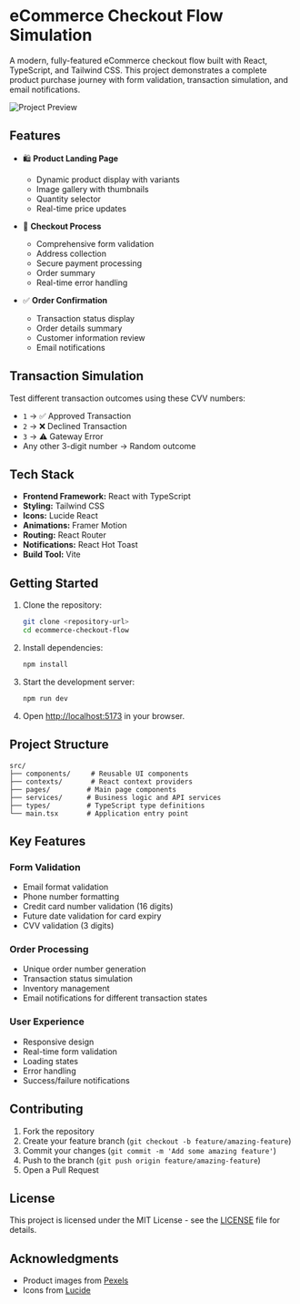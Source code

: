 # eCommerce Checkout Flow Simulation

A modern, fully-featured eCommerce checkout flow built with React, TypeScript, and Tailwind CSS. This project demonstrates a complete product purchase journey with form validation, transaction simulation, and email notifications.

![Project Preview](https://images.pexels.com/photos/19090/pexels-photo.jpg?auto=compress&cs=tinysrgb&w=1260&h=750&dpr=1)

## Features

- 🛍️ **Product Landing Page**
  - Dynamic product display with variants
  - Image gallery with thumbnails
  - Quantity selector
  - Real-time price updates

- 🛒 **Checkout Process**
  - Comprehensive form validation
  - Address collection
  - Secure payment processing
  - Order summary
  - Real-time error handling

- ✅ **Order Confirmation**
  - Transaction status display
  - Order details summary
  - Customer information review
  - Email notifications

## Transaction Simulation

Test different transaction outcomes using these CVV numbers:
- `1` → ✅ Approved Transaction
- `2` → ❌ Declined Transaction
- `3` → ⚠️ Gateway Error
- Any other 3-digit number → Random outcome

## Tech Stack

- **Frontend Framework:** React with TypeScript
- **Styling:** Tailwind CSS
- **Icons:** Lucide React
- **Animations:** Framer Motion
- **Routing:** React Router
- **Notifications:** React Hot Toast
- **Build Tool:** Vite

## Getting Started

1. Clone the repository:
   ```bash
   git clone <repository-url>
   cd ecommerce-checkout-flow
   ```

2. Install dependencies:
   ```bash
   npm install
   ```

3. Start the development server:
   ```bash
   npm run dev
   ```

4. Open [http://localhost:5173](http://localhost:5173) in your browser.

## Project Structure

```
src/
├── components/     # Reusable UI components
├── contexts/       # React context providers
├── pages/         # Main page components
├── services/      # Business logic and API services
├── types/         # TypeScript type definitions
└── main.tsx       # Application entry point
```

## Key Features

### Form Validation
- Email format validation
- Phone number formatting
- Credit card number validation (16 digits)
- Future date validation for card expiry
- CVV validation (3 digits)

### Order Processing
- Unique order number generation
- Transaction status simulation
- Inventory management
- Email notifications for different transaction states

### User Experience
- Responsive design
- Real-time form validation
- Loading states
- Error handling
- Success/failure notifications

## Contributing

1. Fork the repository
2. Create your feature branch (`git checkout -b feature/amazing-feature`)
3. Commit your changes (`git commit -m 'Add some amazing feature'`)
4. Push to the branch (`git push origin feature/amazing-feature`)
5. Open a Pull Request

## License

This project is licensed under the MIT License - see the [LICENSE](LICENSE) file for details.

## Acknowledgments

- Product images from [Pexels](https://www.pexels.com)
- Icons from [Lucide](https://lucide.dev)
